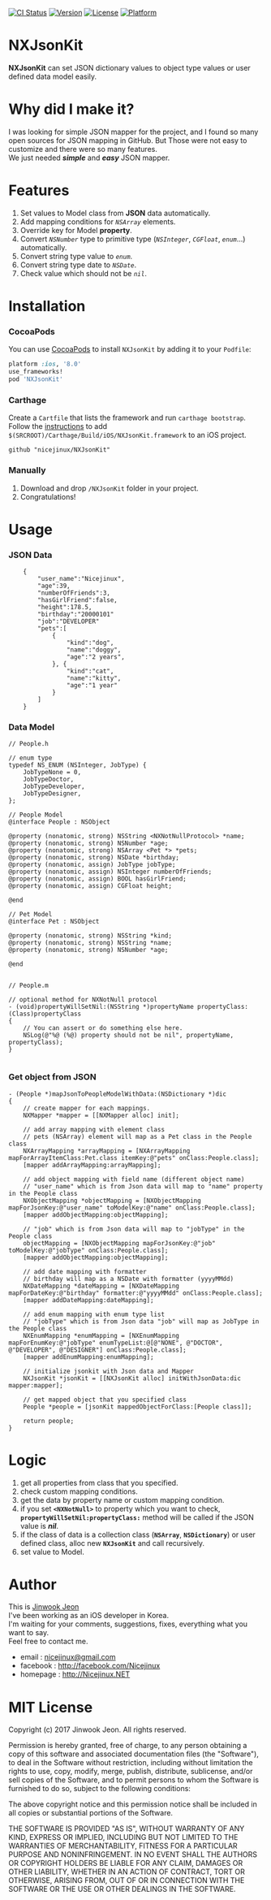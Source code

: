 
[![CI Status](http://img.shields.io/travis/nicejinux/NXJsonKit.svg?style=flat)](https://travis-ci.org/nicejinux/NXJsonKit)
[![Version](https://img.shields.io/cocoapods/v/NXJsonKit.svg?style=flat)](http://cocoapods.org/pods/NXJsonKit)
[![License](https://img.shields.io/badge/license-MIT-yellow.svg)](http://cocoapods.org/pods/NXJsonKit)
[![Platform](https://img.shields.io/cocoapods/p/NXJsonKit.svg?style=flat)](http://cocoapods.org/pods/NXJsonKit)   
  
  

# NXJsonKit

**NXJsonKit** can set JSON dictionary values to object type values or user defined data model easily.    

    
# Why did I make it?

I was looking for simple JSON mapper for the project, and I found so many open sources for JSON mapping in GitHub. But Those were not easy to customize and there were so many features.  
We just needed ***simple*** and ***easy*** JSON mapper.   
   

# Features

1. Set values to Model class from **JSON** data automatically.
2. Add mapping conditions for *`NSArray`* elements.
3. Override key for Model **property**.
4. Convert *`NSNumber`* type to primitive type (*`NSInteger`*, *`CGFloat`*, *`enum`*...) automatically.  
5. Convert string type value to *`enum`*.  
6. Convert string type date to *`NSDate`*.  
7. Check value which should not be *`nil`*.  

# Installation

### CocoaPods
You can use [CocoaPods](http://cocoapods.org/) to install `NXJsonKit` by adding it to your `Podfile`:

```ruby
platform :ios, '8.0'
use_frameworks!
pod 'NXJsonKit'
```

### Carthage
Create a `Cartfile` that lists the framework and run `carthage bootstrap`. Follow the [instructions](https://github.com/Carthage/Carthage#if-youre-building-for-ios) to add `$(SRCROOT)/Carthage/Build/iOS/NXJsonKit.framework` to an iOS project.

```
github "nicejinux/NXJsonKit"
```
### Manually
1. Download and drop ```/NXJsonKit``` folder in your project.  
2. Congratulations!  


# Usage

### JSON Data

```objc
    {
        "user_name":"Nicejinux",
        "age":39,
        "numberOfFriends":3,
        "hasGirlFriend":false,
        "height":178.5,
        "birthday":"20000101"
        "job":"DEVELOPER"
        "pets":[
            {
                "kind":"dog",
                "name":"doggy",
                "age":"2 years",
            }, {
                "kind":"cat",
                "name":"kitty",
                "age":"1 year"
            }
        ]
    }
```



### Data Model

```objc
// People.h

// enum type
typedef NS_ENUM (NSInteger, JobType) {
    JobTypeNone = 0,
    JobTypeDoctor,
    JobTypeDeveloper,
    JobTypeDesigner,
};

// People Model
@interface People : NSObject

@property (nonatomic, strong) NSString <NXNotNullProtocol> *name;
@property (nonatomic, strong) NSNumber *age;
@property (nonatomic, strong) NSArray <Pet *> *pets;
@property (nonatomic, strong) NSDate *birthday;
@property (nonatomic, assign) JobType jobType;
@property (nonatomic, assign) NSInteger numberOfFriends;
@property (nonatomic, assign) BOOL hasGirlFriend;
@property (nonatomic, assign) CGFloat height;

@end

// Pet Model
@interface Pet : NSObject

@property (nonatomic, strong) NSString *kind;
@property (nonatomic, strong) NSString *name;
@property (nonatomic, strong) NSNumber *age;

@end


// People.m

// optional method for NXNotNull protocol
- (void)propertyWillSetNil:(NSString *)propertyName propertyClass:(Class)propertyClass
{
    // You can assert or do something else here.
    NSLog(@"%@ (%@) property should not be nil", propertyName, propertyClass);
}


```



### Get object from JSON

```objc
- (People *)mapJsonToPeopleModelWithData:(NSDictionary *)dic 
{	
    // create mapper for each mappings.
    NXMapper *mapper = [[NXMapper alloc] init];

    // add array mapping with element class
    // pets (NSArray) element will map as a Pet class in the People class
    NXArrayMapping *arrayMapping = [NXArrayMapping mapForArrayItemClass:Pet.class itemKey:@"pets" onClass:People.class];
    [mapper addArrayMapping:arrayMapping];

    // add object mapping with field name (different object name)
    // "user_name" which is from Json data will map to "name" property in the People class 
    NXObjectMapping *objectMapping = [NXObjectMapping mapForJsonKey:@"user_name" toModelKey:@"name" onClass:People.class];
    [mapper addObjectMapping:objectMapping];

    // "job" which is from Json data will map to "jobType" in the People class
    objectMapping = [NXObjectMapping mapForJsonKey:@"job" toModelKey:@"jobType" onClass:People.class];
    [mapper addObjectMapping:objectMapping];

    // add date mapping with formatter
    // birthday will map as a NSDate with formatter (yyyyMMdd)
    NXDateMapping *dateMapping = [NXDateMapping mapForDateKey:@"birthday" formatter:@"yyyyMMdd" onClass:People.class];
    [mapper addDateMapping:dateMapping];

    // add enum mapping with enum type list
    // "jobType" which is from Json data "job" will map as JobType in the People class
    NXEnumMapping *enumMapping = [NXEnumMapping mapForEnumKey:@"jobType" enumTypeList:@[@"NONE", @"DOCTOR", @"DEVELOPER", @"DESIGNER"] onClass:People.class];
    [mapper addEnumMapping:enumMapping];

    // initialize jsonkit with Json data and Mapper
    NXJsonKit *jsonKit = [[NXJsonKit alloc] initWithJsonData:dic mapper:mapper];

    // get mapped object that you specified class
    People *people = [jsonKit mappedObjectForClass:[People class]];

    return people;
}
```


# Logic

1. get all properties from class that you specified.
2. check custom mapping conditions.
3. get the data by property name or custom mapping condition.
4. if you set **`<NXNotNull>`** to property which you want to check, **`propertyWillSetNil:propertyClass:`** method will be called if the JSON value is ***nil***.
5. if the class of data is a collection class (**`NSArray`**, **`NSDictionary`**) or user defined class, alloc new **`NXJsonKit`** and call recursively.
6. set value to Model.


# Author

This is [Jinwook Jeon](http://Nicejinux.NET)   
I've been working as an iOS developer in Korea.  
I'm waiting for your comments, suggestions, fixes, everything what you want to say.  
Feel free to contact me. 
  
 - email : nicejinux@gmail.com
 - facebook : http://facebook.com/Nicejinux
 - homepage : http://Nicejinux.NET


# MIT License

Copyright (c) 2017 Jinwook Jeon. All rights reserved.

Permission is hereby granted, free of charge, to any person obtaining a
copy of this software and associated documentation files (the "Software"),
to deal in the Software without restriction, including
without limitation the rights to use, copy, modify, merge, publish,
distribute, sublicense, and/or sell copies of the Software, and to
permit persons to whom the Software is furnished to do so, subject to
the following conditions:

The above copyright notice and this permission notice shall be included
in all copies or substantial portions of the Software.

THE SOFTWARE IS PROVIDED "AS IS", WITHOUT WARRANTY OF ANY KIND, EXPRESS
OR IMPLIED, INCLUDING BUT NOT LIMITED TO THE WARRANTIES OF
MERCHANTABILITY, FITNESS FOR A PARTICULAR PURPOSE AND NONINFRINGEMENT.
IN NO EVENT SHALL THE AUTHORS OR COPYRIGHT HOLDERS BE LIABLE FOR ANY
CLAIM, DAMAGES OR OTHER LIABILITY, WHETHER IN AN ACTION OF CONTRACT,
TORT OR OTHERWISE, ARISING FROM, OUT OF OR IN CONNECTION WITH THE
SOFTWARE OR THE USE OR OTHER DEALINGS IN THE SOFTWARE.
